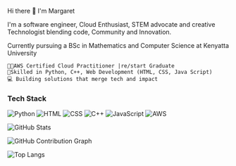  Hi there 👋
I'm Margaret

I'm a software engineer, Cloud Enthusiast, STEM advocate and creative Technologist blending code, Community and Innovation.

Currently pursuing a BSc in Mathematics and Computer Science at Kenyatta University
    
    👩🏿AWS Certified Cloud Practitioner |re/start Graduate
    🧠Skilled in Python, C++, Web Development (HTML, CSS, Java Script)
    💻 Building solutions that merge tech and impact
### Tech Stack
![Python](https://img.shields.io/badge/Python-3776AB?style=for-the-badge&logo=python&logoColor=white)
![HTML](https://img.shields.io/badge/HTML5-E34F26?style=for-the-badge&logo=html5&logoColor=white)
![CSS](https://img.shields.io/badge/CSS3-1572B6?style=for-the-badge&logo=css3&logoColor=white)
![C++](https://img.shields.io/badge/C++-00599C?style=for-the-badge&logo=cplusplus&logoColor=white)
![JavaScript](https://img.shields.io/badge/JavaScript-F7DF1E?style=for-the-badge&logo=javascript&logoColor=black)
![AWS](https://img.shields.io/badge/AWS-232F3E?style=for-the-badge&logo=amazonaws&logoColor=white)

![GitHub Stats](https://github-readme-stats.vercel.app/api?username=Megytherah&show_icons=true&theme=radical)

![GitHub Contribution Graph](https://github-profile-summary-cards.vercel.app/api/cards/profile-details?username=Megytherah&theme=github_dark)

![Top Langs](https://github-readme-stats.vercel.app/api/top-langs/?username=Megytherah&layout=compact)

